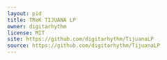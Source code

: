 ```yaml
---
layout: pid
title: TReK TIJUANA LP
owner: digitarhythm
license: MIT
site: https://github.com/digitarhythm/TijuanaLP
source: https://github.com/digitarhythm/TijuanaLP
---
```

